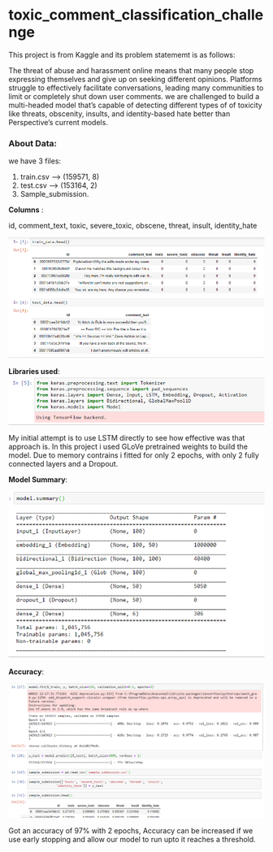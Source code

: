 # __toxic_comment_classification_challenge__

This project is from Kaggle and its problem statememt is as follows:

The threat of abuse and harassment online means that many people stop expressing themselves and give up on seeking different opinions. Platforms struggle to effectively facilitate conversations, leading many communities to limit or completely shut down user comments.
we are challenged to build a multi-headed model that’s capable of detecting different types of of toxicity like threats, obscenity, insults, and identity-based hate better than Perspective’s current models.

### About Data:

we have 3 files:
1. train.csv --> (159571, 8)
2. test.csv  --> (153164, 2)
3. Sample_submission.

**Columns** :

id, 
comment_text,
toxic, 
severe_toxic,
obscene,
threat,
insult,
identity_hate

![center](./images/data.png)

**Libraries used**:
![center](./images/libs.png)

My initial attempt is to use LSTM directly to see how effective was that approach is. In this project i used GLoVe pretrained weights to build the model. Due to memory contrains i fitted for only 2 epochs, with only 2 fully connected layers and a Dropout.

**Model Summary**:

![center](./images/model.png)

**Accuracy**:

![center](./images/result.png)

Got an accuracy of 97% with 2 epochs, Accuracy can be increased if we use early stopping and allow our model to run upto it reaches a threshold.
